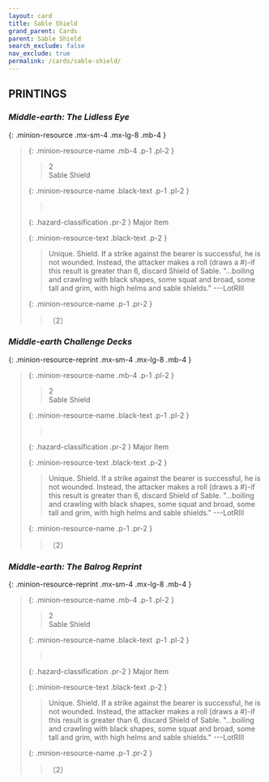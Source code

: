 ```yaml
---
layout: card
title: Sable Shield
grand_parent: Cards
parent: Sable Shield
search_exclude: false
nav_exclude: true
permalink: /cards/sable-shield/
---
```


## PRINTINGS


### _Middle-earth: The Lidless Eye_

{: .minion-resource .mx-sm-4 .mx-lg-8 .mb-4 }
> {: .minion-resource-name .mb-4 .p-1 .pl-2 }
> > <div class="hazard-mp">2</div>
> > <div class="card-name">Sable Shield</div>
>
> {: .minion-resource-name .black-text .p-1 .pl-2 }
> > &nbsp;
>
> {: .hazard-classification .pr-2 }
> Major Item
>
> {: .minion-resource-text .black-text .p-2 }
> > Unique. Shield. If a strike against the bearer is successful, he is not wounded. Instead, the attacker makes a roll (draws a #)-if this result is greater than 6, discard Shield of Sable.   "...boiling and crawling with black shapes, some squat and broad, some tall and grim, with high helms and sable shields." ---LotRIII 
> 
> {: .minion-resource-name .p-1 .pr-2 }
> > <div class="card-shield"></div>
> > <div class="card-corruption-white">〔2〕</div>

### _Middle-earth Challenge Decks_

{: .minion-resource-reprint .mx-sm-4 .mx-lg-8 .mb-4 }
> {: .minion-resource-name .mb-4 .p-1 .pl-2 }
> > <div class="hazard-mp">2</div>
> > <div class="card-name">Sable Shield</div>
>
> {: .minion-resource-name .black-text .p-1 .pl-2 }
> > &nbsp;
>
> {: .hazard-classification .pr-2 }
> Major Item
>
> {: .minion-resource-text .black-text .p-2 }
> > Unique. Shield. If a strike against the bearer is successful, he is not wounded. Instead, the attacker makes a roll (draws a #)-if this result is greater than 6, discard Shield of Sable.   "...boiling and crawling with black shapes, some squat and broad, some tall and grim, with high helms and sable shields." ---LotRIII 
> 
> {: .minion-resource-name .p-1 .pr-2 }
> > <div class="card-shield"></div>
> > <div class="card-corruption-white">〔2〕</div>

### _Middle-earth: The Balrog Reprint_

{: .minion-resource-reprint .mx-sm-4 .mx-lg-8 .mb-4 }
> {: .minion-resource-name .mb-4 .p-1 .pl-2 }
> > <div class="hazard-mp">2</div>
> > <div class="card-name">Sable Shield</div>
>
> {: .minion-resource-name .black-text .p-1 .pl-2 }
> > &nbsp;
>
> {: .hazard-classification .pr-2 }
> Major Item
>
> {: .minion-resource-text .black-text .p-2 }
> > Unique. Shield. If a strike against the bearer is successful, he is not wounded. Instead, the attacker makes a roll (draws a #)-if this result is greater than 6, discard Shield of Sable.   "...boiling and crawling with black shapes, some squat and broad, some tall and grim, with high helms and sable shields." ---LotRIII 
> 
> {: .minion-resource-name .p-1 .pr-2 }
> > <div class="card-shield"></div>
> > <div class="card-corruption-white">〔2〕</div>
